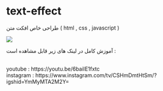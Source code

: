 # text-effect
طراحی خاص افکت متن ( html , css , javascript )

![](textEfect.gif)

آموزش کامل در لینک های زیر قابل مشاهده است :

<br />
youtube :
https://youtu.be/6baiIE1fxtc


<br />
instagram : 
https://www.instagram.com/tv/CSHmDmtHtSm/?igshid=YmMyMTA2M2Y=

